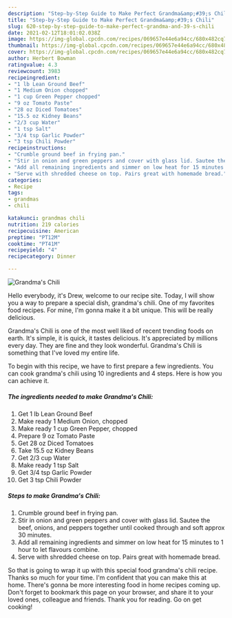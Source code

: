 ```yaml
---
description: "Step-by-Step Guide to Make Perfect Grandma&amp;#39;s Chili"
title: "Step-by-Step Guide to Make Perfect Grandma&amp;#39;s Chili"
slug: 620-step-by-step-guide-to-make-perfect-grandma-and-39-s-chili
date: 2021-02-12T18:01:02.038Z
image: https://img-global.cpcdn.com/recipes/069657e44e6a94cc/680x482cq70/grandmas-chili-recipe-main-photo.jpg
thumbnail: https://img-global.cpcdn.com/recipes/069657e44e6a94cc/680x482cq70/grandmas-chili-recipe-main-photo.jpg
cover: https://img-global.cpcdn.com/recipes/069657e44e6a94cc/680x482cq70/grandmas-chili-recipe-main-photo.jpg
author: Herbert Bowman
ratingvalue: 4.3
reviewcount: 3983
recipeingredient:
- "1 lb Lean Ground Beef"
- "1 Medium Onion chopped"
- "1 cup Green Pepper chopped"
- "9 oz Tomato Paste"
- "28 oz Diced Tomatoes"
- "15.5 oz Kidney Beans"
- "2/3 cup Water"
- "1 tsp Salt"
- "3/4 tsp Garlic Powder"
- "3 tsp Chili Powder"
recipeinstructions:
- "Crumble ground beef in frying pan."
- "Stir in onion and green peppers and cover with glass lid. Sautee the beef, onions, and peppers together until cooked through and soft approx 30 minutes."
- "Add all remaining ingredients and simmer on low heat for 15 minutes to 1 hour to let flavours combine."
- "Serve with shredded cheese on top. Pairs great with homemade bread."
categories:
- Recipe
tags:
- grandmas
- chili

katakunci: grandmas chili 
nutrition: 219 calories
recipecuisine: American
preptime: "PT12M"
cooktime: "PT41M"
recipeyield: "4"
recipecategory: Dinner

---
```



![Grandma&#39;s Chili](https://img-global.cpcdn.com/recipes/069657e44e6a94cc/680x482cq70/grandmas-chili-recipe-main-photo.jpg)

Hello everybody, it's Drew, welcome to our recipe site. Today, I will show you a way to prepare a special dish, grandma&#39;s chili. One of my favorites food recipes. For mine, I'm gonna make it a bit unique. This will be really delicious.

Grandma&#39;s Chili is one of the most well liked of recent trending foods on earth. It's simple, it is quick, it tastes delicious. It's appreciated by millions every day. They are fine and they look wonderful. Grandma&#39;s Chili is something that I've loved my entire life.




To begin with this recipe, we have to first prepare a few ingredients. You can cook grandma&#39;s chili using 10 ingredients and 4 steps. Here is how you can achieve it.

<!--inarticleads1-->

##### The ingredients needed to make Grandma&#39;s Chili:

1. Get 1 lb Lean Ground Beef
1. Make ready 1 Medium Onion, chopped
1. Make ready 1 cup Green Pepper, chopped
1. Prepare 9 oz Tomato Paste
1. Get 28 oz Diced Tomatoes
1. Take 15.5 oz Kidney Beans
1. Get 2/3 cup Water
1. Make ready 1 tsp Salt
1. Get 3/4 tsp Garlic Powder
1. Get 3 tsp Chili Powder




<!--inarticleads2-->

##### Steps to make Grandma&#39;s Chili:

1. Crumble ground beef in frying pan.
1. Stir in onion and green peppers and cover with glass lid. Sautee the beef, onions, and peppers together until cooked through and soft approx 30 minutes.
1. Add all remaining ingredients and simmer on low heat for 15 minutes to 1 hour to let flavours combine.
1. Serve with shredded cheese on top. Pairs great with homemade bread.




So that is going to wrap it up with this special food grandma&#39;s chili recipe. Thanks so much for your time. I'm confident that you can make this at home. There's gonna be more interesting food in home recipes coming up. Don't forget to bookmark this page on your browser, and share it to your loved ones, colleague and friends. Thank you for reading. Go on get cooking!
